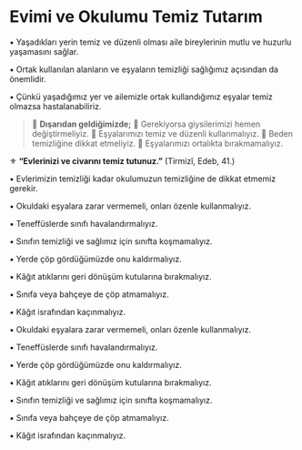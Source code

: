 # Evimi ve Okulumu Temiz Tutarım

▪ Yaşadıkları yerin temiz ve düzenli olması aile bireylerinin mutlu ve huzurlu yaşamasını sağlar.

▪ Ortak kullanılan alanların ve eşyaların temizliği sağlığımız açısından da önemlidir.

▪ Çünkü yaşadığımız yer ve ailemizle ortak kullandığımız eşyalar temiz olmazsa hastalanabiliriz.

> 🔷 **Dışarıdan geldiğimizde;**
> 🔹 Gerekiyorsa giysilerimizi hemen değiştirmeliyiz.
> 🔹 Eşyalarımızı temiz ve düzenli kullanmalıyız.
> 🔹 Beden temizliğine dikkat etmeliyiz.
> 🔹 Eşyalarımızı ortalıkta bırakmamalıyız.

⚜️ **“Evlerinizi ve civarını temiz tutunuz.”** (Tirmizî, Edeb, 41.)

▪ Evlerimizin temizliği kadar okulumuzun temizliğine de dikkat etmemiz gerekir.

▪ Okuldaki eşyalara zarar vermemeli, onları özenle kullanmalıyız.

▪ Teneffüslerde sınıfı havalandırmalıyız.

▪ Sınıfın temizliği ve sağlımız için sınıfta koşmamalıyız.

▪ Yerde çöp gördüğümüzde onu kaldırmalıyız.

▪ Kâğıt atıklarını geri dönüşüm kutularına bırakmalıyız.

▪ Sınıfa veya bahçeye de çöp atmamalıyız.

▪ Kâğıt israfından kaçınmalıyız.

▪ Okuldaki eşyalara zarar vermemeli, onları özenle kullanmalıyız.

▪ Teneffüslerde sınıfı havalandırmalıyız.

▪ Yerde çöp gördüğümüzde onu kaldırmalıyız.

▪ Kâğıt atıklarını geri dönüşüm kutularına bırakmalıyız.

▪ Sınıfın temizliği ve sağlımız için sınıfta koşmamalıyız.

▪ Sınıfa veya bahçeye de çöp atmamalıyız.

▪ Kâğıt israfından kaçınmalıyız.
